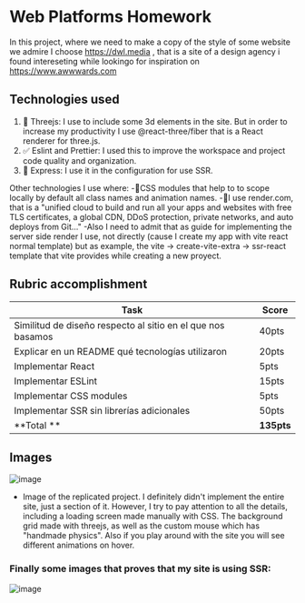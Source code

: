 # Web Platforms Homework
In this project, where we need to make a copy of the style of some website we admire I choose https://dwl.media , that is a site of a design agency i found intereseting while lookingo for inspiration on https://www.awwwards.com

## Technologies used
1. 👾 Threejs: I use to include some 3d elements in the site. But in order to increase my productivity I use @react-three/fiber that is a React renderer for three.js.
2. ✅ Eslint and Prettier: I used this to improve the workspace and project code quality and organization.
3. 🚂 Express: I use it in the configuration for use SSR.

Other technologies I use where:
-💅CSS modules that help to to scope locally by default all class names and animation names.
-💾I use render.com, that is a "unified cloud to build and run all your apps and websites with free TLS certificates, a global CDN, DDoS protection, private networks, and auto deploys from Git..."
-Also I need to admit that as guide for implementing the server side render I use, not directly (cause I create my app with vite react normal template) but as example, the vite -> create-vite-extra -> ssr-react template that vite provides while creating a new proyect.

## Rubric accomplishment

| Task                                                        | Score      |
|-------------------------------------------------------------|------------|
| Similitud de diseño respecto al sitio en el que nos basamos | 40pts      |
| Explicar en un README qué tecnologías utilizaron            | 20pts      |
| Implementar React                                           | 5pts       |
| Implementar ESLint                                          | 15pts      |
| Implementar CSS modules                                     | 5pts       |
| Implementar SSR sin librerías adicionales                   | 50pts      |
|                                                  **Total ** | **135pts** |

## Images 
![image](https://user-images.githubusercontent.com/63200593/235411655-f91ac887-fbdb-440e-b429-98338efac5af.png)
* Image of the replicated project. I definitely didn't implement the entire site, just a section of it. However, I try to pay attention to all the details, including a loading screen made manually with CSS. The background grid made with threejs, as well as the custom mouse which has "handmade physics". Also if you play around with the site you will see different animations on hover.

### Finally some images that proves that my site is using SSR:
![image](https://user-images.githubusercontent.com/63200593/235412341-e23e932d-79cf-4975-9f6b-8347b2cdcf60.png)


